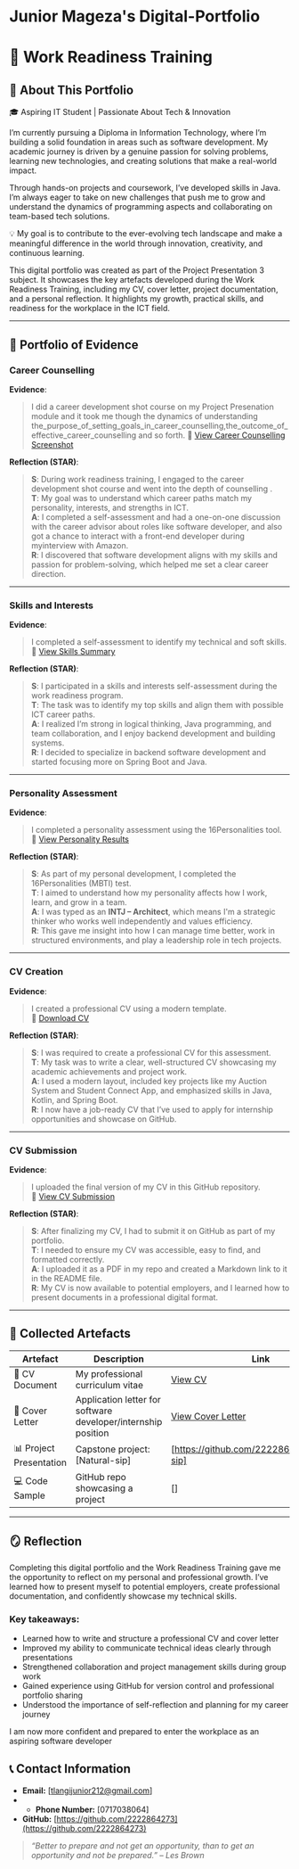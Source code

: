 # Junior Mageza's Digital-Portfolio

# 💼 Work Readiness Training 





## 📌 About This Portfolio

🎓 Aspiring IT Student | Passionate About Tech & Innovation

I’m currently pursuing a Diploma in Information Technology, where I’m building a solid foundation in areas such as software development. My academic journey is driven by a genuine passion for solving problems, learning new technologies, and creating solutions that make a real-world impact.

Through hands-on projects and coursework, I’ve developed skills in Java. I’m always eager to take on new challenges that push me to grow and understand the dynamics of programming aspects and collaborating on team-based tech solutions.

💡 My goal is to contribute to the ever-evolving tech landscape and make a meaningful difference in the world through innovation, creativity, and continuous learning.

This digital portfolio was created as part of the Project Presentation 3 subject. 
It showcases the key artefacts developed during the Work Readiness Training, including
my CV, cover letter, project documentation, and a personal reflection. It highlights my 
growth, practical skills, and readiness for the workplace in the ICT field.

---


## 📁 Portfolio of Evidence

### Career Counselling  
**Evidence**:  
> I did a career development shot course on my Project Presenation module and it took me though the dynamics of understanding the_purpose_of_setting_goals_in_career_counselling,the_outcome_of_effective_career_counselling and so forth.
> 📎 [View Career Counselling Screenshot](https://github.com/2222864273/Digital-Portfolio-PRP/blob/main/Career%20Dev.png )

**Reflection (STAR)**:
> **S**: During work readiness training, I engaged to the career development shot course and went into the depth of counselling .  
> **T**: My goal was to understand which career paths match my personality, interests, and strengths in ICT.  
> **A**: I completed a self-assessment and had a one-on-one discussion with the career advisor about roles like software developer, and also got a chance to interact with a front-end developer during myinterview with Amazon.  
> **R**: I discovered that software development aligns with my skills and passion for problem-solving, which helped me set a clear career direction.

---

### Skills and Interests  
**Evidence**:  
> I completed a self-assessment to identify my technical and soft skills.  
> 📎 [View Skills Summary]()

**Reflection (STAR)**:
> **S**: I participated in a skills and interests self-assessment during the work readiness program.  
> **T**: The task was to identify my top skills and align them with possible ICT career paths.  
> **A**: I realized I’m strong in logical thinking, Java programming, and team collaboration, and I enjoy backend development and building systems.  
> **R**: I decided to specialize in backend software development and started focusing more on Spring Boot and Java.

---

### Personality Assessment  
**Evidence**:  
> I completed a personality assessment using the 16Personalities tool.  
> 📎 [View Personality Results]()

**Reflection (STAR)**:
> **S**: As part of my personal development, I completed the 16Personalities (MBTI) test.  
> **T**: I aimed to understand how my personality affects how I work, learn, and grow in a team.  
> **A**: I was typed as an **INTJ – Architect**, which means I'm a strategic thinker who works well independently and values efficiency.  
> **R**: This gave me insight into how I can manage time better, work in structured environments, and play a leadership role in tech projects.

---

### CV Creation  
**Evidence**:  
> I created a professional CV using a modern template.  
> 📎 [Download CV]( )

**Reflection (STAR)**:
> **S**: I was required to create a professional CV for this assessment.  
> **T**: My task was to write a clear, well-structured CV showcasing my academic achievements and project work.  
> **A**: I used a modern layout, included key projects like my Auction System and Student Connect App, and emphasized skills in Java, Kotlin, and Spring Boot.  
> **R**: I now have a job-ready CV that I’ve used to apply for internship opportunities and showcase on GitHub.

---

### CV Submission  
**Evidence**:  
> I uploaded the final version of my CV in this GitHub repository.  
> 📎 [View CV Submission]( )

**Reflection (STAR)**:
> **S**: After finalizing my CV, I had to submit it on GitHub as part of my portfolio.  
> **T**: I needed to ensure my CV was accessible, easy to find, and formatted correctly.  
> **A**: I uploaded it as a PDF in my repo and created a Markdown link to it in the README file.  
> **R**: My CV is now available to potential employers, and I learned how to present documents in a professional digital format.

---




## 📂 Collected Artefacts

| Artefact | Description | Link |
|---------|-------------|------|
| 📄 CV Document | My professional curriculum vitae | [View CV](https://github.com/2222864273/Digital-Portfolio-PRP/blob/main/Junior%20Mageza%20CV.pdf) |
| 💌 Cover Letter | Application letter for software developer/internship position | [View Cover Letter](https://github.com/2222864273/Digital-Portfolio-PRP/blob/main/Junior%20Mageza_COVER%20LETTER.pdf)|
| 📊 Project Presentation | Capstone project: [Natural-sip] | [https://github.com/2222864273/natural-sip] |
| 💻 Code Sample | GitHub repo showcasing a project | [] |

---



## 🪞 Reflection

Completing this digital portfolio and the Work Readiness Training gave me the opportunity to reflect 
on my personal and professional growth. I’ve learned how to present myself to potential employers, 
create professional documentation, and confidently showcase my technical skills.





### Key takeaways:

- Learned how to write and structure a professional CV and cover letter
- Improved my ability to communicate technical ideas clearly through presentations
- Strengthened collaboration and project management skills during group work
- Gained experience using GitHub for version control and professional portfolio sharing
- Understood the importance of self-reflection and planning for my career journey

I am now more confident and prepared to enter the workplace as an aspiring software developer




## 📞 Contact Information

  
- **Email:** [tlangijunior212@gmail.com]
- - **Phone Number:** [0717038064] 
- **GitHub:** [https://github.com/2222864273](https://github.com/2222864273)  



> *“Better to prepare and not get an opportunity, than to get an opportunity and not be prepared.” – Les Brown*
